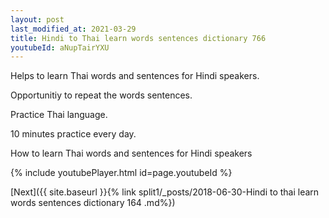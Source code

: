 ```yaml
---
layout: post
last_modified_at: 2021-03-29
title: Hindi to Thai learn words sentences dictionary 766 
youtubeId: aNupTairYXU
---
```

 
 
Helps to learn Thai words and sentences for Hindi speakers.

Opportunitiy to repeat the words sentences. 

Practice Thai language. 
 
10 minutes practice every day. 
 
How to learn Thai words and sentences for Hindi speakers 
 
{% include youtubePlayer.html id=page.youtubeId %}
 
 
[Next]({{ site.baseurl }}{% link  split1/_posts/2018-06-30-Hindi to thai learn words sentences dictionary 164 .md%})
 
